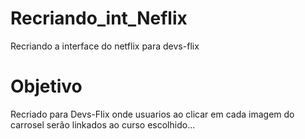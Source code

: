# Recriando_int_Neflix
Recriando a interface do netflix para devs-flix 

# Objetivo
 Recriado para Devs-Flix onde usuarios ao clicar em cada imagem do carrosel serão linkados ao curso escolhido...
